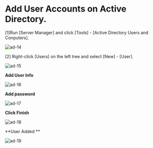 # Add User Accounts on Active Directory.

[1]Run [Server Manager] and click [Tools] - [Active Directory Users and Conputers].
 
![ad-14](https://github.com/user-attachments/assets/b9be4cf2-452e-406f-a42b-658a0844b31a)

[2]	Right-click [Users] on the left tree and select [New] - [User].

![ad-15](https://github.com/user-attachments/assets/362e89fa-575f-4635-9197-29b9edaecd80)

**Add User Info**

![ad-16](https://github.com/user-attachments/assets/e07b9d6f-1ce1-49e9-b5a9-03fa5f745772)

**Add password**

![ad-17](https://github.com/user-attachments/assets/36e17463-93cc-4449-a3d2-3123d9e4b326)

**Click Finish**

![ad-18](https://github.com/user-attachments/assets/d42f01da-5348-4c64-adae-155370129c11)

**User Added **

![ad-19](https://github.com/user-attachments/assets/482e6285-5d66-4962-992d-4f0c02104373)
